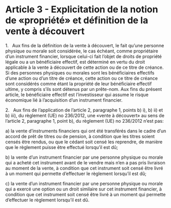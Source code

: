 # Article 3 - Explicitation de la notion de «propriété» et définition de la vente à découvert


1.   Aux fins de la définition de la vente à découvert, le fait qu’une personne physique ou morale soit considérée, le cas échéant, comme propriétaire d’un instrument financier, lorsque celui-ci fait l’objet de droits de propriété légale ou a un bénéficiaire effectif, est déterminé en vertu du droit applicable à la vente à découvert de cette action ou de ce titre de créance. Si des personnes physiques ou morales sont les bénéficiaires effectifs d’une action ou d’un titre de créance, cette action ou ce titre de créance sont considérés comme étant la propriété de leur bénéficiaire effectif ultime, y compris s’ils sont détenus par un prête-nom. Aux fins du présent article, le bénéficiaire effectif est l’investisseur qui assume le risque économique lié à l’acquisition d’un instrument financier.

2.   Aux fins de l’application de l’article 2, paragraphe 1, points b) i), b) ii) et b) iii), du règlement (UE) no 236/2012, une «vente à découvert» au sens de l’article 2, paragraphe 1, point b), du règlement (UE) no 236/2012 n’est pas:

a) la vente d’instruments financiers qui ont été transférés dans le cadre d’un accord de prêt de titres ou de pension, à condition que les titres soient censés être rendus, ou que le cédant soit censé les reprendre, de manière que le règlement puisse être effectué lorsqu’il est dû;

b) la vente d’un instrument financier par une personne physique ou morale qui a acheté cet instrument avant de le vendre mais n’en a pas pris livraison au moment de la vente, à condition que cet instrument soit censé être livré à un moment qui permette d’effectuer le règlement lorsqu’il est dû;

c) la vente d’un instrument financier par une personne physique ou morale qui a exercé une option ou un droit similaire sur cet instrument financier, à condition que cet instrument soit censé être livré à un moment qui permette d’effectuer le règlement lorsqu’il est dû.
